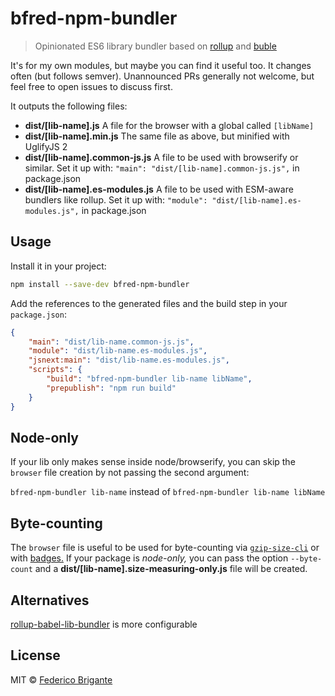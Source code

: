 # bfred-npm-bundler

> Opinionated ES6 library bundler based on [rollup](https://github.com/rollup/rollup) and [buble](https://gitlab.com/Rich-Harris/buble)

It's for my own modules, but maybe you can find it useful too. It changes often (but follows semver). Unannounced PRs generally not welcome, but feel free to open issues to discuss first.

It outputs the following files:

* **dist/[lib-name].js**
	A file for the browser with a global called `[libName]`
* **dist/[lib-name].min.js**
	The same file as above, but minified with UglifyJS 2
* **dist/[lib-name].common-js.js**
	A file to be used with browserify or similar. Set it up with:
	`"main": "dist/[lib-name].common-js.js",` in package.json
* **dist/[lib-name].es-modules.js**
	A file to be used with ESM-aware bundlers like rollup. Set it up with:
	`"module": "dist/[lib-name].es-modules.js",` in package.json

## Usage

Install it in your project:

```sh
npm install --save-dev bfred-npm-bundler
```

Add the references to the generated files and the build step in your `package.json`:

```json
{
	"main": "dist/lib-name.common-js.js",
	"module": "dist/lib-name.es-modules.js",
	"jsnext:main": "dist/lib-name.es-modules.js",
	"scripts": {
		"build": "bfred-npm-bundler lib-name libName",
		"prepublish": "npm run build"
	}
}
```

## Node-only

If your lib only makes sense inside node/browserify, you can skip the `browser` file creation by not passing the second argument:

`bfred-npm-bundler lib-name` instead of `bfred-npm-bundler lib-name libName`

## Byte-counting

The `browser` file is useful to be used for byte-counting via [`gzip-size-cli`](https://github.com/sindresorhus/gzip-size-cli) or with [badges.](https://github.com/exogen/badge-matrix#file-size-badges-for-any-file-on-github-or-npm) If your package is _node-only,_ you can pass the option `--byte-count` and a **dist/[lib-name].size-measuring-only.js** file will be created.

## Alternatives

[rollup-babel-lib-bundler](https://github.com/frostney/rollup-babel-lib-bundler) is more configurable

## License

MIT © [Federico Brigante](https://bfred.it)
